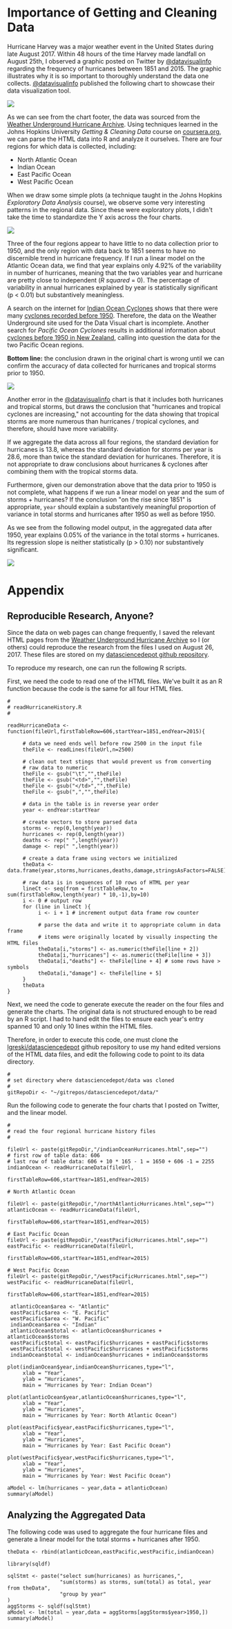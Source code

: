 # Importance of Getting and Cleaning Data

Hurricane Harvey was a major weather event in the United States during late August 2017. Within 48 hours of the time Harvey made landfall on August 25th, I observed a graphic posted on Twitter by [@datavisualinfo](http://bit.ly/2izTItC) regarding the frequency of hurricanes between 1851 and 2015. The graphic  illustrates why it is so important to thoroughly understand the data one collects. [@datavisualinfo](http://bit.ly/2izTItC) published the following chart to showcase their data visualization tool.

<img src="./images/cleaningData-valueOfCleaningData01.png">

As we can see from the chart footer, the data was sourced from the [Weather Underground Hurricane Archive](http://bit.ly/2vz4S2L). Using techniques learned in the Johns Hopkins University *Getting & Cleaning Data* course on [coursera.org](http://coursera.org), we can parse the HTML data into R and analyze it ourselves. There are four regions for which data is collected, including:

* North Atlantic Ocean
* Indian Ocean
* East Pacific Ocean
* West Pacific Ocean

When we draw some simple plots (a technique taught in the Johns Hopkins *Exploratory Data Analysis* course), we observe some very interesting patterns in the regional data. Since these were exploratory plots, I didn't take the time to standardize the Y axis across the four charts.

<img src="./images/cleaningData-valueOfCleaningData02.png">

Three of the four regions appear to have little to no data collection prior to 1950, and the only region with data back to 1851 seems to have no discernible trend in hurricane frequency. If I run a linear model on the Atlantic Ocean data, we find that year explains only 4.92% of the variability in number of hurricanes, meaning that the two variables year and hurricane are pretty close to independent (*R squared* = 0). The percentage of variability in annual hurricanes explained by year is statistically significant (p < 0.01) but substantively meaningless.

A search on the internet for [Indian Ocean Cyclones](http://bit.ly/2wIpkDC) shows that there were many [cyclones recorded before 1950](http://bit.ly/2vz5zcI). Therefore, the data on the Weather Underground site used for the Data Visual chart is incomplete. Another search for *Pacific Ocean Cyclones* results in additional information about [cyclones before 1950 in New Zealand](http://bit.ly/2vz5zcI), calling into question the data for the two Pacific Ocean regions.

**Bottom line:** the conclusion drawn in the original chart is wrong until we can confirm the accuracy of data collected for hurricanes and tropical storms prior to 1950.

<img src="./images/cleaningData-valueOfCleaningData03.png">

Another error in the [@datavisualinfo](http://bit.ly/2izTItC) chart is that it includes both hurricanes and tropical storms, but draws the conclusion that "hurricanes and tropical cyclones are increasing," not accounting for the data showing that tropical storms are more numerous than hurricanes / tropical cyclones, and therefore, should have more variability.

If we aggregate the data across all four regions, the standard deviation for hurricanes is 13.8, whereas the standard deviation for storms per year is 28.6, more than twice the  standard deviation for hurricanes. Therefore, it is not appropriate to draw conclusions about hurricanes & cyclones after combining them with the tropical storms data.

Furthermore, given our demonstration above that the data prior to 1950 is not complete, what happens if we run a linear model on year and the sum of storms + hurricanes? If the conclusion "on the rise since 1851" is appropriate, `year` should explain a substantively meaningful proportion of variance in total storms and hurricanes after 1950 as well as before 1950.

As we see from the following model output, in the aggregated data after 1950, year explains 0.05% of the variance in the total storms + hurricanes. Its regression slope is neither statistically (p > 0.10) nor substantively significant.

<img src="./images/cleaningData-valueOfCleaningData04.png">

# Appendix

## Reproducible Research, Anyone?

Since the data on web pages can change frequently, I saved the relevant HTML pages from the [Weather Underground Hurricane Archive](http://bit.ly/2vz4S2L) so I (or others) could reproduce the research from the files I used on August 26, 2017. These files are stored on my [datasciencedepot github repository](http://bit.ly/2xDLoMX).

To reproduce my research, one can run the following R scripts.

First, we need the code to read one of the HTML files. We've built it as an R function because the code is the same for all four HTML files.

    #
    # readHurricaneHistory.R
    #

    readHurricaneData <- function(fileUrl,firstTableRow=606,startYear=1851,endYear=2015){

         # data we need ends well before row 2500 in the input file
         theFile <- readLines(fileUrl,n=2500)

         # clean out text stings that would prevent us from converting
         # raw data to numeric
         theFile <- gsub("\t","",theFile)
         theFile <- gsub("<td>","",theFile)
         theFile <- gsub("</td>","",theFile)
         theFile <- gsub(",","",theFile)

         # data in the table is in reverse year order
         year <- endYear:startYear

         # create vectors to store parsed data
         storms <- rep(0,length(year))
         hurricanes <- rep(0,length(year))
         deaths <- rep(" ",length(year))
         damage <- rep(" ",length(year))

         # create a data frame using vectors we initialized
         theData <- data.frame(year,storms,hurricanes,deaths,damage,stringsAsFactors=FALSE)

         # raw data is in sequences of 10 rows of HTML per year
         lineCt <- seq(from = firstTableRow,to = sum(firstTableRow,length(year) * 10,-1),by=10)
         i <- 0 # output row
         for (line in lineCt ){
              i <- i + 1 # increment output data frame row counter

              # parse the data and write it to appropriate column in data frame
              # items were originally located by visually inspecting the HTML files
              theData[i,"storms"] <- as.numeric(theFile[line + 2])
              theData[i,"hurricanes"] <- as.numeric(theFile[line + 3])
              theData[i,"deaths"] <- theFile[line + 4] # some rows have > symbols
              theData[i,"damage"] <- theFile[line + 5]
         }
         theData
    }


Next, we need the code to generate execute the reader on the four files and generate the charts. The original data is not structured enough to be read by an R script. I had to hand edit the files to ensure each year's entry spanned 10 and only 10 lines within the HTML files.

Therefore, in order to execute this code, one must clone the [lgreski/datasciencedepot](http://bit.ly/2eN3K6i) github repository to use my hand edited versions of the HTML data files, and edit the following code to point to its data directory.

    #
    # set directory where datasciencedepot/data was cloned
    #
    gitRepoDir <- "~/gitrepos/datasciencedepot/data/"

Run the following code to generate the four charts that I posted on Twitter, and the linear model.

    #
    # read the four regional hurricane history files
    #

    fileUrl <- paste(gitRepoDir,"/indianOceanHurricanes.html",sep="")
    # first row of table data: 606
    # last row of table data: 606 + 10 * 165 - 1 = 1650 + 606 -1 = 2255
    indianOcean <- readHurricaneData(fileUrl,
                                     firstTableRow=606,startYear=1851,endYear=2015)

    # North Atlantic Ocean

    fileUrl <- paste(gitRepoDir,"/northAtlanticHurricanes.html",sep="")
    atlanticOcean <- readHurricaneData(fileUrl,
                                       firstTableRow=606,startYear=1851,endYear=2015)

    # East Pacific Ocean
    fileUrl <- paste(gitRepoDir,"/eastPacificHurricanes.html",sep="")
    eastPacific <- readHurricaneData(fileUrl,
                                     firstTableRow=606,startYear=1851,endYear=2015)

    # West Pacific Ocean
    fileUrl <- paste(gitRepoDir,"/westPacificHurricanes.html",sep="")
    westPacific <- readHurricaneData(fileUrl,
                                     firstTableRow=606,startYear=1851,endYear=2015)

     atlanticOcean$area <- "Atlantic"
     eastPacific$area <- "E. Pacific"
     westPacific$area <- "W. Pacific"
     indianOcean$area <- "Indian"
     atlanticOcean$total <- atlanticOcean$hurricanes + atlanticOcean$storms
     eastPacific$total <- eastPacific$hurricanes + eastPacific$storms
     westPacific$total <- westPacific$hurricanes + westPacific$storms
     indianOcean$total <- indianOcean$hurricanes + indianOcean$storms

    plot(indianOcean$year,indianOcean$hurricanes,type="l",
         xlab = "Year",
         ylab = "Hurricanes",
         main = "Hurricanes by Year: Indian Ocean")

    plot(atlanticOcean$year,atlanticOcean$hurricanes,type="l",
         xlab = "Year",
         ylab = "Hurricanes",
         main = "Hurricanes by Year: North Atlantic Ocean")

    plot(eastPacific$year,eastPacific$hurricanes,type="l",
         xlab = "Year",
         ylab = "Hurricanes",
         main = "Hurricanes by Year: East Pacific Ocean")

    plot(westPacific$year,westPacific$hurricanes,type="l",
         xlab = "Year",
         ylab = "Hurricanes",
         main = "Hurricanes by Year: West Pacific Ocean")

    aModel <- lm(hurricanes ~ year,data = atlanticOcean)
    summary(aModel)

## Analyzing the Aggregated Data

The following code was used to aggregate the four hurricane files and generate a linear model for the total storms + hurricanes after 1950.

    theData <- rbind(atlanticOcean,eastPacific,westPacific,indianOcean)

    library(sqldf)

    sqlStmt <- paste("select sum(hurricanes) as hurricanes,",
                     "sum(storms) as storms, sum(total) as total, year from theData",
                     "group by year"
    )
    aggStorms <- sqldf(sqlStmt)
    aModel <- lm(total ~ year,data = aggStorms[aggStorms$year>1950,])
    summary(aModel)

